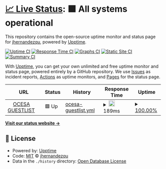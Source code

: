 # [📈 Live Status](https://jhernandezqu.github.io/upptime): <!--live status--> **🟩 All systems operational**

This repository contains the open-source uptime monitor and status page for [jhernandezqu](https://jhernandezqu.github.io/upptime), powered by [Upptime](https://github.com/upptime/upptime).

[![Uptime CI](https://github.com/jhernandezqu/upptime/workflows/Uptime%20CI/badge.svg)](https://github.com/jhernandezqu/upptime/actions?query=workflow%3A%22Uptime+CI%22)
[![Response Time CI](https://github.com/jhernandezqu/upptime/workflows/Response%20Time%20CI/badge.svg)](https://github.com/jhernandezqu/upptime/actions?query=workflow%3A%22Response+Time+CI%22)
[![Graphs CI](https://github.com/jhernandezqu/upptime/workflows/Graphs%20CI/badge.svg)](https://github.com/jhernandezqu/upptime/actions?query=workflow%3A%22Graphs+CI%22)
[![Static Site CI](https://github.com/jhernandezqu/upptime/workflows/Static%20Site%20CI/badge.svg)](https://github.com/jhernandezqu/upptime/actions?query=workflow%3A%22Static+Site+CI%22)
[![Summary CI](https://github.com/jhernandezqu/upptime/workflows/Summary%20CI/badge.svg)](https://github.com/jhernandezqu/upptime/actions?query=workflow%3A%22Summary+CI%22)

With [Upptime](https://upptime.js.org), you can get your own unlimited and free uptime monitor and status page, powered entirely by a GitHub repository. We use [Issues](https://github.com/jhernandezqu/upptime/issues) as incident reports, [Actions](https://github.com/jhernandezqu/upptime/actions) as uptime monitors, and [Pages](https://jhernandezqu.github.io/upptime) for the status page.

<!--start: status pages-->
<!-- This summary is generated by Upptime (https://github.com/upptime/upptime) -->
<!-- Do not edit this manually, your changes will be overwritten -->
<!-- prettier-ignore -->
| URL | Status | History | Response Time | Uptime |
| --- | ------ | ------- | ------------- | ------ |
| <img alt="" src="https://favicons.githubusercontent.com/guestlist.ocesa.mx" height="13"> [OCESA GUESTLIST](https://guestlist.ocesa.mx) | 🟩 Up | [ocesa-guestlist.yml](https://github.com/jhernandezquezada/uptime/commits/HEAD/history/ocesa-guestlist.yml) | <details><summary><img alt="Response time graph" src="./graphs/ocesa-guestlist/response-time-week.png" height="20"> 189ms</summary><br><a href="https://jhernandezquezada.github.io/upptime/history/ocesa-guestlist"><img alt="Response time 244" src="https://img.shields.io/endpoint?url=https%3A%2F%2Fraw.githubusercontent.com%2Fjhernandezquezada%2Fuptime%2FHEAD%2Fapi%2Focesa-guestlist%2Fresponse-time.json"></a><br><a href="https://jhernandezquezada.github.io/upptime/history/ocesa-guestlist"><img alt="24-hour response time 219" src="https://img.shields.io/endpoint?url=https%3A%2F%2Fraw.githubusercontent.com%2Fjhernandezquezada%2Fuptime%2FHEAD%2Fapi%2Focesa-guestlist%2Fresponse-time-day.json"></a><br><a href="https://jhernandezquezada.github.io/upptime/history/ocesa-guestlist"><img alt="7-day response time 189" src="https://img.shields.io/endpoint?url=https%3A%2F%2Fraw.githubusercontent.com%2Fjhernandezquezada%2Fuptime%2FHEAD%2Fapi%2Focesa-guestlist%2Fresponse-time-week.json"></a><br><a href="https://jhernandezquezada.github.io/upptime/history/ocesa-guestlist"><img alt="30-day response time 262" src="https://img.shields.io/endpoint?url=https%3A%2F%2Fraw.githubusercontent.com%2Fjhernandezquezada%2Fuptime%2FHEAD%2Fapi%2Focesa-guestlist%2Fresponse-time-month.json"></a><br><a href="https://jhernandezquezada.github.io/upptime/history/ocesa-guestlist"><img alt="1-year response time 244" src="https://img.shields.io/endpoint?url=https%3A%2F%2Fraw.githubusercontent.com%2Fjhernandezquezada%2Fuptime%2FHEAD%2Fapi%2Focesa-guestlist%2Fresponse-time-year.json"></a></details> | <details><summary><a href="https://jhernandezquezada.github.io/upptime/history/ocesa-guestlist">100.00%</a></summary><a href="https://jhernandezquezada.github.io/upptime/history/ocesa-guestlist"><img alt="All-time uptime 90.37%" src="https://img.shields.io/endpoint?url=https%3A%2F%2Fraw.githubusercontent.com%2Fjhernandezquezada%2Fuptime%2FHEAD%2Fapi%2Focesa-guestlist%2Fuptime.json"></a><br><a href="https://jhernandezquezada.github.io/upptime/history/ocesa-guestlist"><img alt="24-hour uptime 100.00%" src="https://img.shields.io/endpoint?url=https%3A%2F%2Fraw.githubusercontent.com%2Fjhernandezquezada%2Fuptime%2FHEAD%2Fapi%2Focesa-guestlist%2Fuptime-day.json"></a><br><a href="https://jhernandezquezada.github.io/upptime/history/ocesa-guestlist"><img alt="7-day uptime 100.00%" src="https://img.shields.io/endpoint?url=https%3A%2F%2Fraw.githubusercontent.com%2Fjhernandezquezada%2Fuptime%2FHEAD%2Fapi%2Focesa-guestlist%2Fuptime-week.json"></a><br><a href="https://jhernandezquezada.github.io/upptime/history/ocesa-guestlist"><img alt="30-day uptime 99.21%" src="https://img.shields.io/endpoint?url=https%3A%2F%2Fraw.githubusercontent.com%2Fjhernandezquezada%2Fuptime%2FHEAD%2Fapi%2Focesa-guestlist%2Fuptime-month.json"></a><br><a href="https://jhernandezquezada.github.io/upptime/history/ocesa-guestlist"><img alt="1-year uptime 90.37%" src="https://img.shields.io/endpoint?url=https%3A%2F%2Fraw.githubusercontent.com%2Fjhernandezquezada%2Fuptime%2FHEAD%2Fapi%2Focesa-guestlist%2Fuptime-year.json"></a></details>

<!--end: status pages-->

[**Visit our status website →**](https://jhernandezqu.github.io/upptime)

## 📄 License

- Powered by: [Upptime](https://github.com/upptime/upptime)
- Code: [MIT](./LICENSE) © [jhernandezqu](https://jhernandezqu.github.io/upptime)
- Data in the `./history` directory: [Open Database License](https://opendatacommons.org/licenses/odbl/1-0/)
